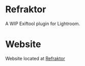 # Refraktor
A WIP Exiftool plugin for Lightroom.

# Website
Website located at [Refraktor](https://refraktor.org/)